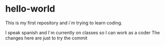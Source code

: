 # hello-world
This is my first repository and i´m trying to learn coding.

I speak spanish and I´m currently on classes so I can work as a coder
The changes here are just to try the commit
